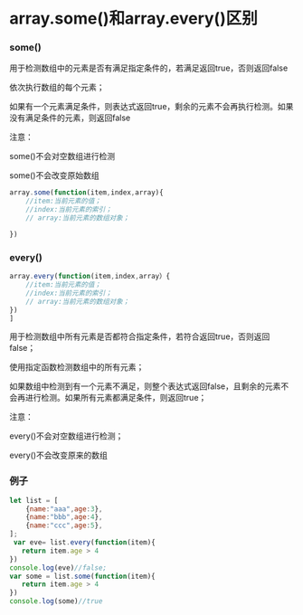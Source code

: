 # array.some()和array.every()区别

### some()

用于检测数组中的元素是否有满足指定条件的，若满足返回true，否则返回false

依次执行数组的每个元素；

如果有一个元素满足条件，则表达式返回true，剩余的元素不会再执行检测。如果没有满足条件的元素，则返回false

注意：

some()不会对空数组进行检测

some()不会改变原始数组

```js
array.some(function(item,index,array){
	//item:当前元素的值；
    //index:当前元素的索引；
    // array:当前元素的数组对象；

})
```

### every()

```js
array.every(function(item,index,array）{
	//item:当前元素的值；
	//index:当前元素的索引；
	// array:当前元素的数组对象；
})
]
```

用于检测数组中所有元素是否都符合指定条件，若符合返回true，否则返回false；

使用指定函数检测数组中的所有元素；

如果数组中检测到有一个元素不满足，则整个表达式返回false，且剩余的元素不会再进行检测。如果所有元素都满足条件，则返回true；

注意：

every()不会对空数组进行检测；

every()不会改变原来的数组

### 例子

```js
let list = [
    {name:"aaa",age:3},
    {name:"bbb",age:4},
    {name:"ccc",age:5},
];
 var eve= list.every(function(item){
   return item.age > 4
})
console.log(eve)//false;
var some = list.some(function(item){
   return item.age > 4
})
console.log(some)//true
```